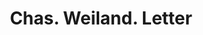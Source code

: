 ---
doi: 10.7916/D8709CNP
date_other: '1910'
date_other_textual: 1910-1919
form: correspondence
genre:
- Letters (correspondence)
name:
- Chas. Weiland
object_in_context_url: https://biggert.cul.columbia.edu/items/view/ave_biggert_01908
subject_hierarchical_geographic:
- New York, New York, United States
subject_name:
- Chas. Weiland
title: Chas. Weiland. Letter
sort_title: Chas. Weiland. Letter
call_number: ave_biggert_01908
coordinates:
- 40.71277777777778,-74.00583333333333
pid: ave_biggert_01908
identifiers: ave_biggert_01908
thumbnail: https://derivativo-2.library.columbia.edu/iiif/2/ldpd:490658/full/!256,256/0/native.jpg
permalink: /biggert/ave_biggert_01908/
layout: iiif-image-page
---